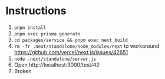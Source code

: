 # Instructions

1. `pnpm install`
2. `pnpm exec prisma generate`
3. `cd packages/service && pnpm exec next build`
4. `rm -fr .next/standalone/node_modules/next` to workaround https://github.com/vercel/next.js/issues/42651
5. `node .next/standalone/server.js`
6. Open http://localhost:3000/test/42
7. Broken
